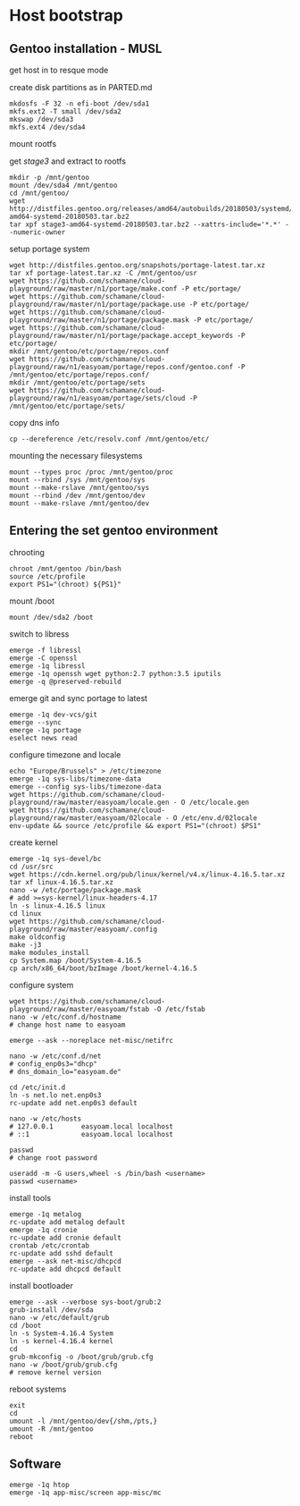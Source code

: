 # Host bootstrap

## Gentoo installation - MUSL

get host in to resque mode

create disk partitions as in PARTED.md

```
mkdosfs -F 32 -n efi-boot /dev/sda1
mkfs.ext2 -T small /dev/sda2
mkswap /dev/sda3
mkfs.ext4 /dev/sda4
```

mount rootfs

get _stage3_ and extract to rootfs

```
mkdir -p /mnt/gentoo
mount /dev/sda4 /mnt/gentoo
cd /mnt/gentoo/
wget http://distfiles.gentoo.org/releases/amd64/autobuilds/20180503/systemd/stage3-amd64-systemd-20180503.tar.bz2
tar xpf stage3-amd64-systemd-20180503.tar.bz2 --xattrs-include='*.*' --numeric-owner
```

setup portage system

```
wget http://distfiles.gentoo.org/snapshots/portage-latest.tar.xz
tar xf portage-latest.tar.xz -C /mnt/gentoo/usr
wget https://github.com/schamane/cloud-playground/raw/master/n1/portage/make.conf -P etc/portage/
wget https://github.com/schamane/cloud-playground/raw/master/n1/portage/package.use -P etc/portage/
wget https://github.com/schamane/cloud-playground/raw/master/n1/portage/package.mask -P etc/portage/
wget https://github.com/schamane/cloud-playground/raw/master/n1/portage/package.accept_keywords -P etc/portage/
mkdir /mnt/gentoo/etc/portage/repos.conf
wget https://github.com/schamane/cloud-playground/raw/n1/easyoam/portage/repos.conf/gentoo.conf -P /mnt/gentoo/etc/portage/repos.conf/
mkdir /mnt/gentoo/etc/portage/sets
wget https://github.com/schamane/cloud-playground/raw/n1/easyoam/portage/sets/cloud -P /mnt/gentoo/etc/portage/sets/
```

copy dns info

`cp --dereference /etc/resolv.conf /mnt/gentoo/etc/`

mounting the necessary filesystems

```
mount --types proc /proc /mnt/gentoo/proc
mount --rbind /sys /mnt/gentoo/sys
mount --make-rslave /mnt/gentoo/sys
mount --rbind /dev /mnt/gentoo/dev
mount --make-rslave /mnt/gentoo/dev
```

## Entering the set gentoo environment

chrooting

```
chroot /mnt/gentoo /bin/bash
source /etc/profile
export PS1="(chroot) ${PS1}"
```

mount /boot

`mount /dev/sda2 /boot`

switch to libress

```
emerge -f libressl
emerge -C openssl
emerge -1q libressl
emerge -1q openssh wget python:2.7 python:3.5 iputils
emerge -q @preserved-rebuild
```

emerge git and sync portage to latest

```
emerge -1q dev-vcs/git
emerge --sync
emerge -1q portage
eselect news read
```

configure timezone and locale

```
echo "Europe/Brussels" > /etc/timezone
emerge -1q sys-libs/timezone-data
emerge --config sys-libs/timezone-data
wget https://github.com/schamane/cloud-playground/raw/master/easyoam/locale.gen - O /etc/locale.gen
wget https://github.com/schamane/cloud-playground/raw/master/easyoam/02locale - O /etc/env.d/02locale
env-update && source /etc/profile && export PS1="(chroot) $PS1"
```

create kernel

```
emerge -1q sys-devel/bc
cd /usr/src
wget https://cdn.kernel.org/pub/linux/kernel/v4.x/linux-4.16.5.tar.xz
tar xf linux-4.16.5.tar.xz
nano -w /etc/portage/package.mask
# add >=sys-kernel/linux-headers-4.17
ln -s linux-4.16.5 linux
cd linux
wget https://github.com/schamane/cloud-playground/raw/master/easyoam/.config
make oldconfig
make -j3
make modules_install
cp System.map /boot/System-4.16.5
cp arch/x86_64/boot/bzImage /boot/kernel-4.16.5
```

configure system

```
wget https://github.com/schamane/cloud-playground/raw/master/easyoam/fstab -O /etc/fstab
nano -w /etc/conf.d/hostname
# change host name to easyoam

emerge --ask --noreplace net-misc/netifrc

nano -w /etc/conf.d/net
# config_enp0s3="dhcp"
# dns_domain_lo="easyoam.de"

cd /etc/init.d
ln -s net.lo net.enp0s3
rc-update add net.enp0s3 default

nano -w /etc/hosts
# 127.0.0.1       easyoam.local localhost
# ::1             easyoam.local localhost

passwd
# change root password

useradd -m -G users,wheel -s /bin/bash <username>
passwd <username>
```

install tools

```
emerge -1q metalog
rc-update add metalog default
emerge -1q cronie
rc-update add cronie default
crontab /etc/crontab
rc-update add sshd default
emerge --ask net-misc/dhcpcd
rc-update add dhcpcd default
```

install bootloader

```
emerge --ask --verbose sys-boot/grub:2
grub-install /dev/sda
nano -w /etc/default/grub
cd /boot
ln -s System-4.16.4 System
ln -s kernel-4.16.4 kernel
cd
grub-mkconfig -o /boot/grub/grub.cfg
nano -w /boot/grub/grub.cfg
# remove kernel version
```

reboot systems

```
exit
cd
umount -l /mnt/gentoo/dev{/shm,/pts,}
umount -R /mnt/gentoo
reboot
```

## Software

```
emerge -1q htop
emerge -1q app-misc/screen app-misc/mc
```
